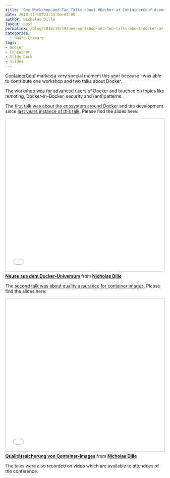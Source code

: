 ```yaml
---
title: 'One Workshop and Two Talks about #Docker at ContainerConf #concon2018'
date: 2018-11-18T23:34:00+01:00
author: Nicholas Dille
layout: post
permalink: /blog/2018/10/18/one-workshop-and-two-talks-about-docker-at-containerconf/
categories:
  - Haufe-Lexware
tags:
- Docker
- Container
- Slide Deck
- Slides
---
```

[ContainerConf](https://www.containerconf.de) marked a very special moment this year because I was able to contribute one workshop and two talks about Docker.<!--more-->

[The workshop was for advanced users of Docker]() and touched on topics like remoting, Docker-in-Docker, security and (anti)patterns.

The [first talk was about the ecosystem around Docker]() and the development since [last years instance of this talk](). Please find the slides here:

<iframe src="//www.slideshare.net/slideshow/embed_code/key/JrwJMgMbWjnZYi" width="595" height="485" frameborder="0" marginwidth="0" marginheight="0" scrolling="no" style="border:1px solid #CCC; border-width:1px; margin-bottom:5px; max-width: 100%;" allowfullscreen> </iframe> <div style="margin-bottom:5px"> <strong> <a href="//www.slideshare.net/NicholasDille/neues-aus-dem-dockeruniversum" title="Neues aus dem Docker-Universum" target="_blank">Neues aus dem Docker-Universum</a> </strong> from <strong><a href="https://www.slideshare.net/NicholasDille" target="_blank">Nicholas Dille</a></strong> </div>

The [second talk was about quality assurance for container images](). Please find the slides here:

<iframe src="//www.slideshare.net/slideshow/embed_code/key/zPcfyRQhY1pt1H" width="595" height="485" frameborder="0" marginwidth="0" marginheight="0" scrolling="no" style="border:1px solid #CCC; border-width:1px; margin-bottom:5px; max-width: 100%;" allowfullscreen> </iframe> <div style="margin-bottom:5px"> <strong> <a href="//www.slideshare.net/NicholasDille/qualittssicherung-von-containerimages" title="Qualitätssicherung von Container-Images" target="_blank">Qualitätssicherung von Container-Images</a> </strong> from <strong><a href="https://www.slideshare.net/NicholasDille" target="_blank">Nicholas Dille</a></strong> </div>

The talks were also recorded on video which are available to attendees of the conference.
